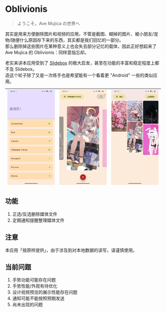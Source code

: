 # Oblivionis

> ようこそ。Ave Mujica の世界へ

其实是用来方便删除图片和视频的应用，不管是截图、糊掉的图片、被小朋友/宠物/随便什么原因存下来的东西，其实都是我们回忆的一部分。  
那么删除掉这些图片在某种意义上也会失去部分记忆的载体，因此正好想起来了 Ave Mujica 的 Oblivionis：同样意指忘却。  
  
  
老实来讲本应用受到了 [Slidebox](http://slidebox.co/) 的极大启发，甚至在功能的丰富和稳定程度上都不及 Slidebox。  
造这个轮子除了又是一次练手也是希望能有一个看着更 "Android" 一些的类似应用。  

| ![](assets/Screenshot_20240924-230507.png) | ![](assets/Screenshot_20240924-230519.png) | ![](assets/Screenshot_20240924-231504.png) |
|:-------------:|:-------------:|:-------------:|

## 功能

1. 正选/反选删除媒体文件
2. 定期通知提醒整理媒体文件
  
## 注意
本应用「按原样提供」，由于涉及到对本地数据的读写，请谨慎使用。

## 当前问题
1. 手势功能可能存在问题
2. 手势性能/外观有待优化
3. 设计视频预览的展示性能存在问题
4. 通知可能不能按照预期发送
5. 尚未出现的问题